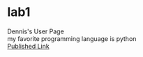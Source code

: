 # lab1
Dennis's User Page \
my favorite programming language is python \
[Published Link](https://danlandyz.github.io/lab1/)

